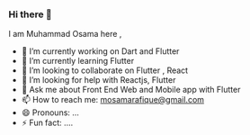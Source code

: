### Hi there 👋


I am Muhammad Osama here , 

- 🔭 I’m currently working on Dart and Flutter
- 🌱 I’m currently learning Flutter
- 👯 I’m looking to collaborate on Flutter , React 
- 🤔 I’m looking for help with Reactjs, Flutter
- 💬 Ask me about Front End Web and Mobile app with Flutter 
- 📫 How to reach me: mosamarafique@gmail.com 
- 😄 Pronouns: ...
- ⚡ Fun fact: ....

